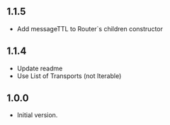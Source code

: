 ## 1.1.5

- Add messageTTL to Router`s children constructor

## 1.1.4

- Update readme
- Use List of Transports (not Iterable)

## 1.0.0

- Initial version.
